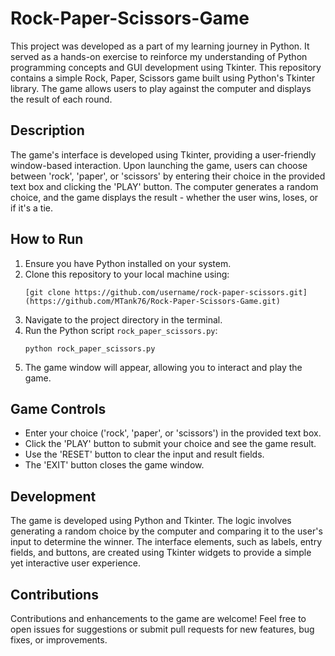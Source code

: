 # Rock-Paper-Scissors-Game

This project was developed as a part of my learning journey in Python. It served as a hands-on exercise to reinforce my understanding of Python programming concepts and GUI development using Tkinter. 
This repository contains a simple Rock, Paper, Scissors game built using Python's Tkinter library. The game allows users to play against the computer and displays the result of each round.

## Description

The game's interface is developed using Tkinter, providing a user-friendly window-based interaction. Upon launching the game, users can choose between 'rock', 'paper', or 'scissors' by entering their choice in the provided text box and clicking the 'PLAY' button. The computer generates a random choice, and the game displays the result - whether the user wins, loses, or if it's a tie.

## How to Run

1. Ensure you have Python installed on your system.
2. Clone this repository to your local machine using:
   ```
   [git clone https://github.com/username/rock-paper-scissors.git](https://github.com/MTank76/Rock-Paper-Scissors-Game.git)
   ```
3. Navigate to the project directory in the terminal.
4. Run the Python script `rock_paper_scissors.py`:
   ```
   python rock_paper_scissors.py
   ```
5. The game window will appear, allowing you to interact and play the game.

## Game Controls

- Enter your choice ('rock', 'paper', or 'scissors') in the provided text box.
- Click the 'PLAY' button to submit your choice and see the game result.
- Use the 'RESET' button to clear the input and result fields.
- The 'EXIT' button closes the game window.

## Development

The game is developed using Python and Tkinter. The logic involves generating a random choice by the computer and comparing it to the user's input to determine the winner. The interface elements, such as labels, entry fields, and buttons, are created using Tkinter widgets to provide a simple yet interactive user experience.

## Contributions

Contributions and enhancements to the game are welcome! Feel free to open issues for suggestions or submit pull requests for new features, bug fixes, or improvements.

